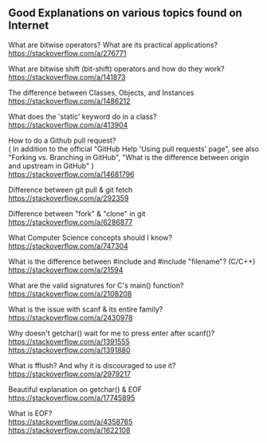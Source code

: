 ## Good Explanations on various topics found on Internet
What are bitwise operators? What are its practical applications?<br>
https://stackoverflow.com/a/276771

What are bitwise shift (bit-shift) operators and how do they work?<br>
https://stackoverflow.com/a/141873

The difference between Classes, Objects, and Instances<br>
https://stackoverflow.com/a/1486212

What does the 'static' keyword do in a class?<br>
https://stackoverflow.com/a/413904

How to do a Github pull request?<br>
( In addition to the official "GitHub Help 'Using pull requests' page",
see also "Forking vs. Branching in GitHub", "What is the difference between origin and upstream in GitHub" )<br>
https://stackoverflow.com/a/14681796

Difference between git pull & git fetch<br>
https://stackoverflow.com/a/292359

Difference between "fork" & "clone" in git<br>
https://stackoverflow.com/a/6286877

What Computer Science concepts should I know?<br>
https://stackoverflow.com/a/747304

What is the difference between #include <filename> and #include "filename"? (C/C++)<br>
https://stackoverflow.com/a/21594

What are the valid signatures for C's main() function?<br>
https://stackoverflow.com/a/2108208
  
What is the issue with scanf & its entire family?<br>
https://stackoverflow.com/a/2430978
  
Why doesn't getchar() wait for me to press enter after scanf()?<br>
https://stackoverflow.com/a/1391555<br>
https://stackoverflow.com/a/1391880
  
What is fflush? And why it is discouraged to use it?<br>
https://stackoverflow.com/a/2979217
  
Beautiful explanation on getchar() & EOF<br>
https://stackoverflow.com/a/17745895
  
What is EOF?<br>
https://stackoverflow.com/a/4358765<br>
https://stackoverflow.com/a/1622108
